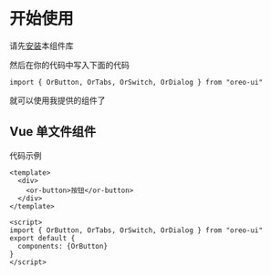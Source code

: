 # 开始使用



请先[安装](#/docs/install)本组件库

然后在你的代码中写入下面的代码

```
import { OrButton, OrTabs, OrSwitch, OrDialog } from "oreo-ui"
```

就可以使用我提供的组件了



## Vue 单文件组件

代码示例

```
<template>
  <div>
    <or-button>按钮</or-button>
  </div>
</template>

<script>
import { OrButton, OrTabs, OrSwitch, OrDialog } from "oreo-ui"
export default {
  components: {OrButton}
}
</script>
```

